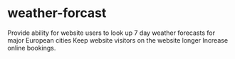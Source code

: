 # weather-forcast
Provide ability for website users to look up 7 day weather forecasts for major European cities  Keep website visitors on the website longer  Increase online bookings.
